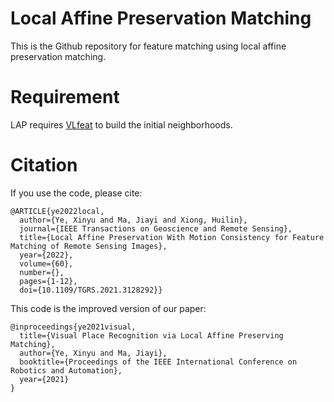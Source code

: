 # Local Affine Preservation Matching
This is the Github repository for feature matching using local affine preservation matching.

# Requirement
LAP requires [VLfeat](https://github.com/vlfeat/vlfeat) to build the initial neighborhoods.

# Citation

If you use the code, please cite:
```
@ARTICLE{ye2022local,
  author={Ye, Xinyu and Ma, Jiayi and Xiong, Huilin},
  journal={IEEE Transactions on Geoscience and Remote Sensing}, 
  title={Local Affine Preservation With Motion Consistency for Feature Matching of Remote Sensing Images}, 
  year={2022},
  volume={60},
  number={},
  pages={1-12},
  doi={10.1109/TGRS.2021.3128292}}
```

This code is the improved version of our paper:
```
@inproceedings{ye2021visual,
  title={Visual Place Recognition via Local Affine Preserving Matching},
  author={Ye, Xinyu and Ma, Jiayi},
  booktitle={Proceedings of the IEEE International Conference on Robotics and Automation},
  year={2021}
}
```

